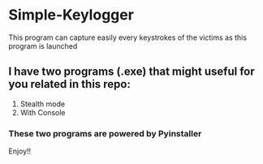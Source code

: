 # Simple-Keylogger
This program can capture easily every keystrokes of the victims as this program is launched
## I have two programs (.exe) that might useful for you related in this repo:
1. Stealth mode
2. With Console
### These two programs are powered by **Pyinstaller**
Enjoy!!
